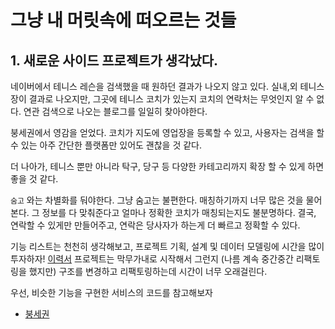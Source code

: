 # 그냥 내 머릿속에 떠오르는 것들

## 1. 새로운 사이드 프로젝트가 생각났다.

네이버에서 테니스 레슨을 검색했을 때 원하던 결과가 나오지 않고 있다. 실내,외 테니스장이 결과로 나오지만, 그곳에 테니스 코치가 있는지 코치의 연락처는 무엇인지 알 수 없다. 연관 검색으로 나오는 블로그를 일일히 찾아야한다.

붕세권에서 영감을 얻었다. 코치가 지도에 영업장을 등록할 수 있고, 사용자는 검색을 할 수 있는 아주 간단한 플랫폼만 있어도 괜찮을 것 같다.

더 나아가, 테니스 뿐만 아니라 탁구, 당구 등 다양한 카테고리까지 확장 할 수 있게 하면 좋을 것 같다.

`숨고` 와는 차별화를 둬야한다.
그냥 숨고는 불편한다. 매칭하기까지 너무 많은 것을 물어본다. 그 정보를 다 맞춰준다고 얼마나 정확한 코치가 매칭되는지도 불분명하다.
결국, 연락할 수 있게만 만들어주고, 연락은 당사자가 하는게 더 빠르고 정확할 수 있다.

기능 리스트는 천천히 생각해보고, 프로젝트 기획, 설계 및 데이터 모델링에 시간을 많이 투자하자! [이력서](https://github.com/parkoon/resume-kit) 프로젝트는 막무가내로 시작해서 그런지 (나름 계속 중간중간 리팩토링을 했지만) 구조를 변경하고 리팩토링하는데 시간이 너무 오래걸린다.

우선, 비슷한 기능을 구현한 서비스의 코드를 참고해보자

- [붕세권](https://github.com/BoongHota/BoongHota_)
